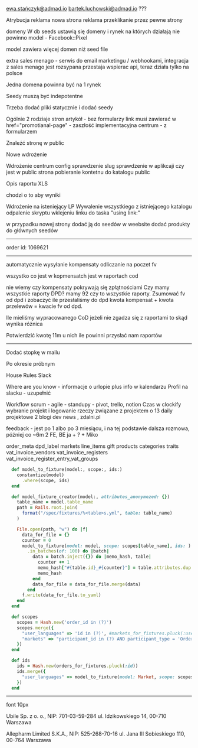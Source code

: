 ewa.stańczyk@admad.io
bartek.luchowski@admad.io ???

Atrybucja
reklama nowa strona reklama
przeklikanie przez pewne strony

domeny
W db seeds ustawią się domeny i rynek na których działają nie powinno
model - Facebook::Pixel

model zawiera więcej domen niż seed file

extra sales menago - serwis do email marketingu / webhookami, integracja z sales menago jest rozsypana przestaja wspierac api, teraz działa tylko na polsce

Jedna domena powinna być na 1 rynek

Seedy muszą być indepotentne

Trzeba dodać pliki statycznie i dodać seedy

Ogólnie 2 rodziaje stron
artykół - bez formularzy
 link musi zawierać w href="promotianal-page" - zaszłość implementacyjna
centrum - z formularzem

Znaleźć stronę w public


Nowe wdrożenie

Wdrożenie centrum
config sprawdzenie slug
sprawdzenie w aplikcaji czy jest w public strona
pobieranie kontetnu do katalogu public


Opis raportu XLS

chodzi o to aby wyniki

Wdrożenie na isteniejący LP
Wywalenie wszystkiego z istniejącego katalogu
odpalenie skryptu
wklejeniu linku do taska "using link:"

w przypadku nowej strony dodać ją do seedów w weebsite
dodać produkty do głównych seedów

---

order id: 1069621


--- 

automatycznie wysyłanie kompensaty odliczanie na poczet fv

wszystko co jest w kopmensatch jest w raportach cod

nie wiemy czy kompensaty pokrywają się zpłątnościami
Czy mamy wszystkie raporty DPD? mamy 92 czy to wszystkie raporty.
Zsumować fv od dpd i zobaczyć ile przesłaliśmy do dpd kwota kompensat + kwota przelewów = kwacie fv od dpd.

Ile mieliśmy wypracowanego CoD jeżeli nie zgadza się z raportami to skąd wynika różnica

Potwierdzić kwotę 11m u nich ile powinni przysłać nam raportów

---

Dodać stopkę w mailu

Po okresie próbnym

House Rules Slack

Where are you know - informacje o urlopie plus info w kalendarzu
Profil na slacku - uzupełnić

Workflow
scrum - agile
	- standupy
	- pivot, trello, notion
Czas w clockify
wybranie projekt i logowanie rzeczy związane z projektem
o 13 daily projektowe
2 blogi dev news , zdalni.pl

feedback - jest po 1 albo po 3 miesiącu, i na tej podstawie dalsza rozmowa,
później co ~6m
2 FE, BE ja + ? + Miko

order_meta
dpd_label
markets
line_items
gift
products
categories
traits
vat_invoice_vendors
vat_invoice_registers
vat_invoice_register_entry_vat_groups

```ruby
  def model_to_fixture(model:, scope:, ids:)
    constantize(model)
      .where(scope, ids)
  end

  def model_fixture_creator(model:, attributes_anonymezed: {})
    table_name = model.table_name
    path = Rails.root.join(
      format("/spec/fixtures/%<table>s.yml", table: table_name)
    )

    File.open(path, "w") do |f|
      data_for_file = {}
      counter = 0
      model_to_fixture(model: model, scope: scopes[table_name], ids: )
        .in_batches(of: 100) do |batch|
          data = batch.inject({}) do |memo_hash, table|
            counter += 1
            memo_hash["#{table.id}_#{counter}"] = table.attributes.dup.merge(attributes_anonymezed)
            memo_hash
          end
          data_for_file = data_for_file.merge(data)
        end
      f.write(data_for_file.to_yaml)
    end
  end

  def scopes
    scopes = Hash.new('order_id in (?)')
    scopes.merge({
      "user_languages" => 'id in (?)', #markets_for_fixtures.pluck(:user_language_id)
      "markets" => "participant_id in (?) AND participant_type = 'Order'",
    })
  end

  def ids
    ids = Hash.new(orders_for_fixtures.pluck(:id))
    ids.merge({
      "user_languages" => model_to_fixture(model: Market, scope: scopes["markets"], ids: orders_for_fixtures.pluck(:id)),
    })
  end
```

---

font 10px

Ubile Sp. z o. o., NIP: 701-03-59-284 ul. Idzikowskiego 14, 00-710 Warszawa

Allepharm Limited S.K.A., NIP: 525-268-70-16 ul. Jana III Sobieskiego 110, 00-764 Warszawa